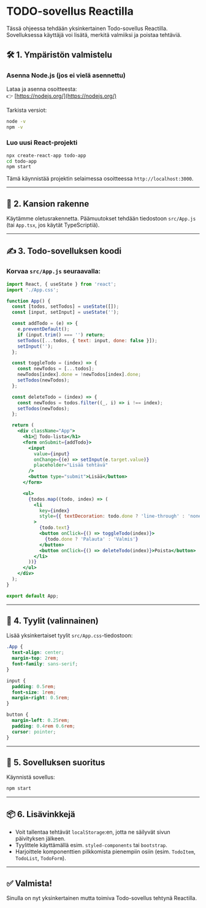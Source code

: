 # TODO-sovellus Reactilla

Tässä ohjeessa tehdään yksinkertainen Todo-sovellus Reactilla. Sovelluksessa käyttäjä voi lisätä, merkitä valmiiksi ja poistaa tehtäviä.

## 🛠️ 1. Ympäristön valmistelu

### Asenna Node.js (jos ei vielä asennettu)
Lataa ja asenna osoitteesta:  
👉 [https://nodejs.org/](https://nodejs.org/)

Tarkista versiot:

```bash
node -v
npm -v
```

### Luo uusi React-projekti

```bash
npx create-react-app todo-app
cd todo-app
npm start
```

Tämä käynnistää projektin selaimessa osoitteessa `http://localhost:3000`.

---

## 📁 2. Kansion rakenne

Käytämme oletusrakennetta. Päämuutokset tehdään tiedostoon `src/App.js` (tai `App.tsx`, jos käytät TypeScriptiä).

---

## ✍️ 3. Todo-sovelluksen koodi

### Korvaa `src/App.js` seuraavalla:

```jsx
import React, { useState } from 'react';
import './App.css';

function App() {
  const [todos, setTodos] = useState([]);
  const [input, setInput] = useState('');

  const addTodo = (e) => {
    e.preventDefault();
    if (input.trim() === '') return;
    setTodos([...todos, { text: input, done: false }]);
    setInput('');
  };

  const toggleTodo = (index) => {
    const newTodos = [...todos];
    newTodos[index].done = !newTodos[index].done;
    setTodos(newTodos);
  };

  const deleteTodo = (index) => {
    const newTodos = todos.filter((_, i) => i !== index);
    setTodos(newTodos);
  };

  return (
    <div className="App">
      <h1>📝 Todo-lista</h1>
      <form onSubmit={addTodo}>
        <input
          value={input}
          onChange={(e) => setInput(e.target.value)}
          placeholder="Lisää tehtävä"
        />
        <button type="submit">Lisää</button>
      </form>

      <ul>
        {todos.map((todo, index) => (
          <li
            key={index}
            style={{ textDecoration: todo.done ? 'line-through' : 'none' }}
          >
            {todo.text}
            <button onClick={() => toggleTodo(index)}>
              {todo.done ? 'Palauta' : 'Valmis'}
            </button>
            <button onClick={() => deleteTodo(index)}>Poista</button>
          </li>
        ))}
      </ul>
    </div>
  );
}

export default App;
```

---

## 🎨 4. Tyylit (valinnainen)

Lisää yksinkertaiset tyylit `src/App.css`-tiedostoon:

```css
.App {
  text-align: center;
  margin-top: 2rem;
  font-family: sans-serif;
}

input {
  padding: 0.5rem;
  font-size: 1rem;
  margin-right: 0.5rem;
}

button {
  margin-left: 0.25rem;
  padding: 0.4rem 0.6rem;
  cursor: pointer;
}
```

---

## 🚀 5. Sovelluksen suoritus

Käynnistä sovellus:

```bash
npm start
```

---

## 📦 6. Lisävinkkejä

- Voit tallentaa tehtävät `localStorage`:en, jotta ne säilyvät sivun päivityksen jälkeen.
- Tyylittele käyttämällä esim. `styled-components` tai `bootstrap`.
- Harjoittele komponenttien pilkkomista pienempiin osiin (esim. `TodoItem`, `TodoList`, `TodoForm`).

---

## ✅ Valmista!

Sinulla on nyt yksinkertainen mutta toimiva Todo-sovellus tehtynä Reactilla.
